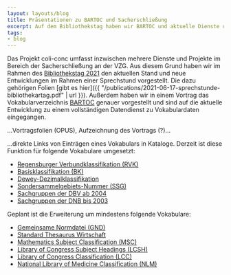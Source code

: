 ```yaml
---
layout: layouts/blog
title: Präsentationen zu BARTOC und Sacherschließung
excerpt: Auf dem Bibliothekstag haben wir BARTOC und aktuelle Dienste und Projekte im Bereich Sacherschließung vorgestellt
tags:
- blog
---
```


Das Projekt coli-conc umfasst inzwischen mehrere Dienste und Projekte im Bereich der Sacherschließung an der VZG. Aus diesem Grund haben wir im Rahmen des [Bibliothekstag 2021](https://bibliothekartag2021.de/) den aktuellen Stand und neue Entwicklungen im Rahmen einer Sprechstund vorgestellt. Die dazu gehörigen Folien [gibt es hier]({{ "/publications/2021-06-17-sprechstunde-bibliothekartag.pdf" | url }}). Außerdem haben wir in einem Vortrag das Vokabularverzeichnis [BARTOC](https://bartoc.org/) genauer vorgestellt und sind auf die aktuelle Entwicklung zu einem vollständigen Datendienst zu Vokabulardaten eingegangen.

...Vortragsfolien (OPUS), Aufzeichnung des Vortrags (?)...

...direkte Links von Einträgen eines Vokabulars in Kataloge. Derzeit ist diese Funktion für folgende Vokabulare umgesetzt:

* [Regensburger Verbundklassifikation (RVK)](http://bartoc.org/en/node/533)
* [Basisklassifikation (BK)](http://bartoc.org/en/node/18785)
* [Dewey-Dezimalklassifikation](http://bartoc.org/en/node/241)
* [Sondersammelgebiets-Nummer (SSG)](http://bartoc.org/en/node/18928)
* [Sachgruppen der DBV ab 2004](http://bartoc.org/en/node/18497)
* [Sachgruppen der DNB bis 2003](http://bartoc.org/en/node/20049)

Geplant ist die Erweiterung um mindestens folgende Vokabulare:

* [Gemeinsame Normdatei (GND)](http://bartoc.org/en/node/430)
* [Standard Thesaurus Wirtschaft](http://bartoc.org/en/node/313)
* [Mathematics Subject Classification (MSC)](http://bartoc.org/en/node/474)
* [Library of Congress Subject Headings (LCSH)](http://bartoc.org/en/node/454)
* [Library of Congress Classification (LCC)](http://bartoc.org/en/node/486)
* [National Library of Medicine Classification (NLM)](http://bartoc.org/en/node/528)
